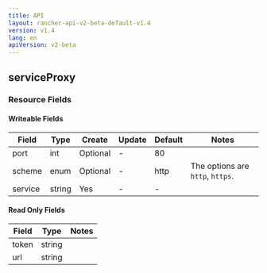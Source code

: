 ```yaml
---
title: API
layout: rancher-api-v2-beta-default-v1.4
version: v1.4
lang: en
apiVersion: v2-beta
---
```


## serviceProxy



### Resource Fields

#### Writeable Fields

Field | Type | Create | Update | Default | Notes
---|---|---|---|---|---
port | int | Optional | - | 80 | 
scheme | enum | Optional | - | http | The options are `http`, `https`.
service | string | Yes | - | - | 


#### Read Only Fields

Field | Type   | Notes
---|---|---
token | string  | 
url | string  | 


<br>
